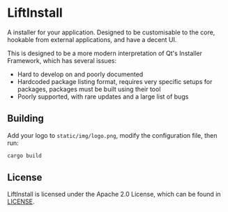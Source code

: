 LiftInstall
===========

A installer for your application. Designed to be customisable to the core, hookable from external
 applications, and have a decent UI.

This is designed to be a more modern interpretation of Qt's Installer Framework, which has several issues:
- Hard to develop on and poorly documented
- Hardcoded package listing format, requires very specific setups for packages, packages must be built
    using their tool
- Poorly supported, with rare updates and a large list of bugs

Building
--------

Add your logo to `static/img/logo.png`, modify the configuration file, then run:

```bash
cargo build
```

License
-------

LiftInstall is licensed under the Apache 2.0 License, which can be found in [LICENSE](LICENSE).